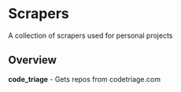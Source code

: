 # Scrapers

A collection of scrapers used for personal projects

## Overview

**code_triage** - Gets repos from codetriage.com
